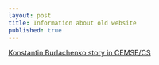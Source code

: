 ```yaml
---
layout: post
title: Information about old website
published: true
---
```


[Konstantin Burlachenko story in CEMSE/CS](https://cemse.kaust.edu.sa/news/meet-kaust-student-konstantin-burlachenko)




